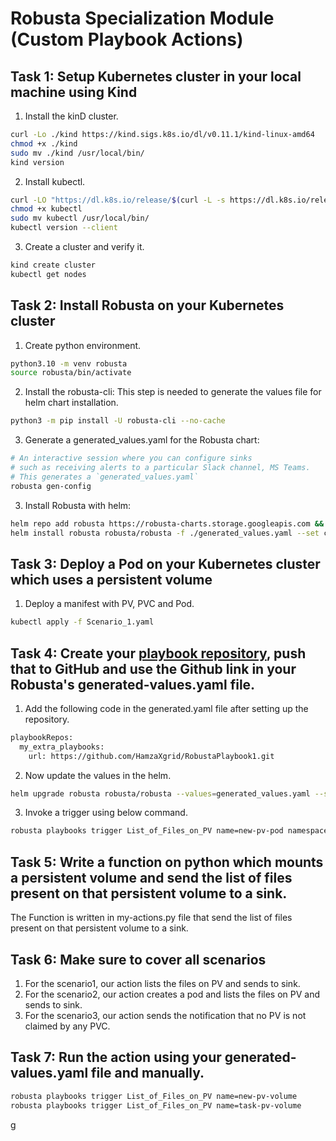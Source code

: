 # Robusta Specialization Module (Custom Playbook Actions)
## Task 1: Setup Kubernetes cluster in your local machine using Kind
1. Install the kinD cluster.
```bash
curl -Lo ./kind https://kind.sigs.k8s.io/dl/v0.11.1/kind-linux-amd64
chmod +x ./kind
sudo mv ./kind /usr/local/bin/
kind version
```
2. Install kubectl.
```bash
curl -LO "https://dl.k8s.io/release/$(curl -L -s https://dl.k8s.io/release/stable.txt)/bin/linux/amd64/kubectl"
chmod +x kubectl
sudo mv kubectl /usr/local/bin/
kubectl version --client
```
3. Create a cluster and verify it.
```bash
kind create cluster
kubectl get nodes
```

## Task 2: Install Robusta on your Kubernetes cluster
1. Create python environment.
```bash
python3.10 -m venv robusta
source robusta/bin/activate
```
2. Install the robusta-cli: This step is needed to generate the values file for helm chart installation.
```bash
python3 -m pip install -U robusta-cli --no-cache
```
3. Generate a generated_values.yaml for the Robusta chart:
```bash
# An interactive session where you can configure sinks 
# such as receiving alerts to a particular Slack channel, MS Teams. 
# This generates a `generated_values.yaml`
robusta gen-config
```
3. Install Robusta with helm:
```bash
helm repo add robusta https://robusta-charts.storage.googleapis.com && helm repo update
helm install robusta robusta/robusta -f ./generated_values.yaml --set clusterName=<cluster-name>
```

## Task 3: Deploy a Pod on your Kubernetes cluster which uses a persistent volume
1. Deploy a manifest with PV, PVC and Pod.
```bash
kubectl apply -f Scenario_1.yaml
```
## Task 4: Create your [playbook repository](https://docs.robusta.dev/master/developer-guide/actions/playbook-repositories.html), push that to GitHub and use the Github link in your Robusta's generated-values.yaml file.
1. Add the following code in the generated.yaml file after setting up the repository.
```bash
playbookRepos:
  my_extra_playbooks:
    url: https://github.com/HamzaXgrid/RobustaPlaybook1.git
```
2. Now update the values in the helm.
```bash
helm upgrade robusta robusta/robusta --values=generated_values.yaml --set clusterName=kind-mycluster-1
```
3. Invoke a trigger using below command.
```bash
robusta playbooks trigger List_of_Files_on_PV name=new-pv-pod namespace=default 
```
## Task 5: Write a function on python which mounts a persistent volume and send the list of files present on that persistent volume to a sink.
The Function is written in my-actions.py file that send the list of files present on that persistent volume to a sink.
## Task 6: Make sure to cover all scenarios
1. For the scenario1, our action lists the files on PV and sends to sink.
2. For the scenario2, our action creates a pod and lists the files on PV and sends to sink.
3. For the scenario3, our action sends the notification that no PV is not claimed by any PVC.
## Task 7: Run the action using your generated-values.yaml file and manually.
```bash
robusta playbooks trigger List_of_Files_on_PV name=new-pv-volume
robusta playbooks trigger List_of_Files_on_PV name=task-pv-volume
```

g